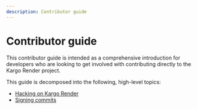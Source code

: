 ```yaml
---
description: Contributor guide
---
```


# Contributor guide

This contributor guide is intended as a comprehensive introduction for
developers who are looking to get involved with contributing directly to the
Kargo Render project.

This guide is decomposed into the following, high-level topics:

* [Hacking on Kargo Render](./10-hacking-on-kargo-render.md)
* [Signing commits](./20-signing-commits.md)
